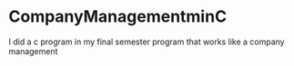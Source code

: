 # CompanyManagementminC
I did a c program in my final semester program that works like a company management
